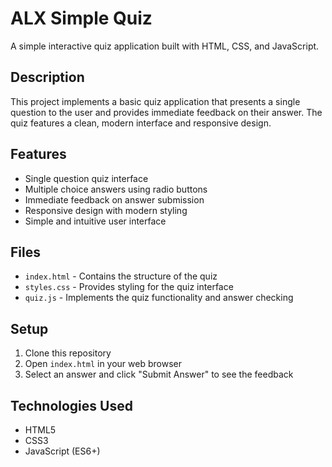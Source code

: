 # ALX Simple Quiz

A simple interactive quiz application built with HTML, CSS, and JavaScript.

## Description

This project implements a basic quiz application that presents a single question to the user and provides immediate feedback on their answer. The quiz features a clean, modern interface and responsive design.

## Features

- Single question quiz interface
- Multiple choice answers using radio buttons
- Immediate feedback on answer submission
- Responsive design with modern styling
- Simple and intuitive user interface

## Files

- `index.html` - Contains the structure of the quiz
- `styles.css` - Provides styling for the quiz interface
- `quiz.js` - Implements the quiz functionality and answer checking

## Setup

1. Clone this repository
2. Open `index.html` in your web browser
3. Select an answer and click "Submit Answer" to see the feedback

## Technologies Used

- HTML5
- CSS3
- JavaScript (ES6+)